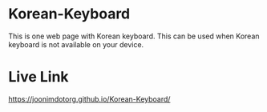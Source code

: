 # Korean-Keyboard
This is one web page with Korean keyboard. This can be used when Korean keyboard is not available on your device.

# Live Link
https://joonimdotorg.github.io/Korean-Keyboard/
